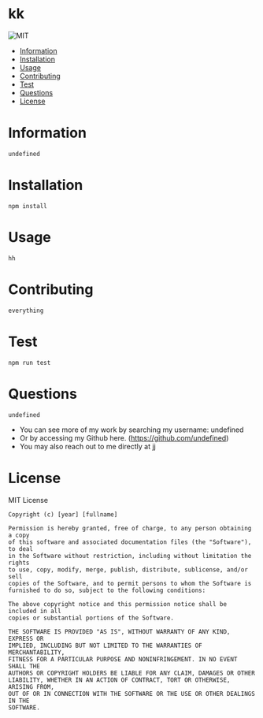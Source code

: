 # kk
  ![MIT](https://img.shields.io/badge/License-MIT-blue)
  * [Information](#information)
  * [Installation](#installation)
  * [Usage](#usage)
  * [Contributing](#contributing)
  * [Test](#test)
  * [Questions](#questions)
  * [License](#license)
  
  # Information
    undefined
  # Installation
    npm install
  # Usage
    hh
  # Contributing
    everything
  # Test
    npm run test
  # Questions
    undefined
  
  * You can see more of my work by searching my username: undefined
  * Or by accessing my Github here. (https://github.com/undefined)
  *  You may also reach out to me directly at jj
  # License

   
  MIT License

    Copyright (c) [year] [fullname]
    
    Permission is hereby granted, free of charge, to any person obtaining a copy
    of this software and associated documentation files (the "Software"), to deal
    in the Software without restriction, including without limitation the rights
    to use, copy, modify, merge, publish, distribute, sublicense, and/or sell
    copies of the Software, and to permit persons to whom the Software is
    furnished to do so, subject to the following conditions:
    
    The above copyright notice and this permission notice shall be included in all
    copies or substantial portions of the Software.
    
    THE SOFTWARE IS PROVIDED "AS IS", WITHOUT WARRANTY OF ANY KIND, EXPRESS OR
    IMPLIED, INCLUDING BUT NOT LIMITED TO THE WARRANTIES OF MERCHANTABILITY,
    FITNESS FOR A PARTICULAR PURPOSE AND NONINFRINGEMENT. IN NO EVENT SHALL THE
    AUTHORS OR COPYRIGHT HOLDERS BE LIABLE FOR ANY CLAIM, DAMAGES OR OTHER
    LIABILITY, WHETHER IN AN ACTION OF CONTRACT, TORT OR OTHERWISE, ARISING FROM,
    OUT OF OR IN CONNECTION WITH THE SOFTWARE OR THE USE OR OTHER DEALINGS IN THE
    SOFTWARE.


